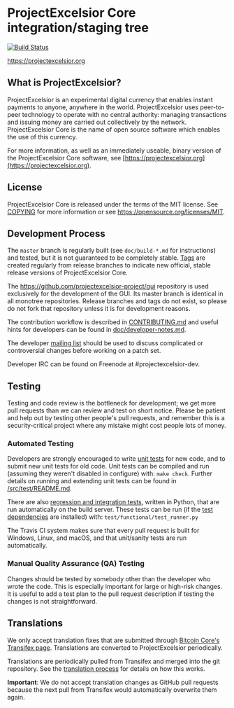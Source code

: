 ProjectExcelsior Core integration/staging tree
=====================================

[![Build Status](https://travis-ci.org/projectexcelsior-project/projectexcelsior.svg?branch=master)](https://travis-ci.org/projectexcelsior-project/projectexcelsior)

https://projectexcelsior.org

What is ProjectExcelsior?
----------------

ProjectExcelsior is an experimental digital currency that enables instant payments to
anyone, anywhere in the world. ProjectExcelsior uses peer-to-peer technology to operate
with no central authority: managing transactions and issuing money are carried
out collectively by the network. ProjectExcelsior Core is the name of open source
software which enables the use of this currency.

For more information, as well as an immediately useable, binary version of
the ProjectExcelsior Core software, see [https://projectexcelsior.org](https://projectexcelsior.org).

License
-------

ProjectExcelsior Core is released under the terms of the MIT license. See [COPYING](COPYING) for more
information or see https://opensource.org/licenses/MIT.

Development Process
-------------------

The `master` branch is regularly built (see `doc/build-*.md` for instructions) and tested, but it is not guaranteed to be
completely stable. [Tags](https://github.com/projectexcelsior-project/projectexcelsior/tags) are created
regularly from release branches to indicate new official, stable release versions of ProjectExcelsior Core.

The https://github.com/projectexcelsior-project/gui repository is used exclusively for the
development of the GUI. Its master branch is identical in all monotree
repositories. Release branches and tags do not exist, so please do not fork
that repository unless it is for development reasons.

The contribution workflow is described in [CONTRIBUTING.md](CONTRIBUTING.md)
and useful hints for developers can be found in [doc/developer-notes.md](doc/developer-notes.md).

The developer [mailing list](https://groups.google.com/forum/#!forum/projectexcelsior-dev)
should be used to discuss complicated or controversial changes before working
on a patch set.

Developer IRC can be found on Freenode at #projectexcelsior-dev.

Testing
-------

Testing and code review is the bottleneck for development; we get more pull
requests than we can review and test on short notice. Please be patient and help out by testing
other people's pull requests, and remember this is a security-critical project where any mistake might cost people
lots of money.

### Automated Testing

Developers are strongly encouraged to write [unit tests](src/test/README.md) for new code, and to
submit new unit tests for old code. Unit tests can be compiled and run
(assuming they weren't disabled in configure) with: `make check`. Further details on running
and extending unit tests can be found in [/src/test/README.md](/src/test/README.md).

There are also [regression and integration tests](/test), written
in Python, that are run automatically on the build server.
These tests can be run (if the [test dependencies](/test) are installed) with: `test/functional/test_runner.py`

The Travis CI system makes sure that every pull request is built for Windows, Linux, and macOS, and that unit/sanity tests are run automatically.

### Manual Quality Assurance (QA) Testing

Changes should be tested by somebody other than the developer who wrote the
code. This is especially important for large or high-risk changes. It is useful
to add a test plan to the pull request description if testing the changes is
not straightforward.

Translations
------------

We only accept translation fixes that are submitted through [Bitcoin Core's Transifex page](https://www.transifex.com/projects/p/bitcoin/).
Translations are converted to ProjectExcelsior periodically.

Translations are periodically pulled from Transifex and merged into the git repository. See the
[translation process](doc/translation_process.md) for details on how this works.

**Important**: We do not accept translation changes as GitHub pull requests because the next
pull from Transifex would automatically overwrite them again.
